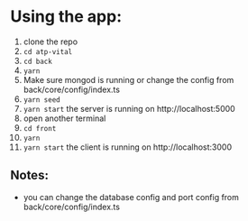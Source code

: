 # Using the app:
1. clone the repo
2. `cd atp-vital`
3. `cd back`
4. `yarn`
5. Make sure mongod is running or change the config from back/core/config/index.ts
6. `yarn seed`
7. `yarn start` the server is running on http://localhost:5000
8. open another terminal
9. `cd front`
10. `yarn`
11. `yarn start` the client is running on http://localhost:3000

## Notes:
- you can change the database config and port config from back/core/config/index.ts